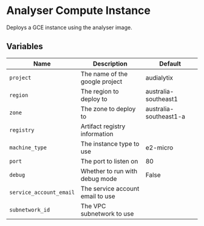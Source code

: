 # Analyser Compute Instance

Deploys a GCE instance using the analyser image.

## Variables

| Name | Description | Default |
|------|-------------|---------|
| `project` | The name of the google project | audialytix |
| `region` | The region to deploy to | australia-southeast1 |
| `zone` | The zone to deploy to | australia-southeast1-a |
| `registry` | Artifact registry information |  |
| `machine_type` | The instance type to use | e2-micro |
| `port` | The port to listen on | 80 |
| `debug` | Whether to run with debug mode | False |
| `service_account_email` | The service account email to use |  |
| `subnetwork_id` | The VPC subnetwork to use |  |

